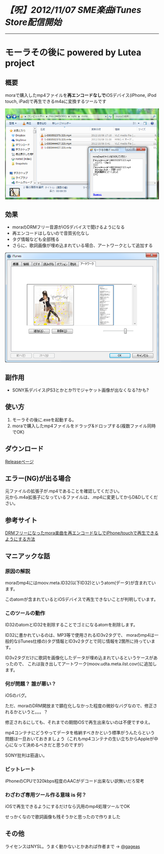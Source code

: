 *【呪】2012/11/07 SME楽曲iTunes Store配信開始*
==============================================

------------------------------------------------------------------------

モーラその後に powered by Lutea project
=======================================

概要
----

moraで購入したmp4ファイルを**再エンコードなしで**iOSデバイス(iPhone,
iPod touch, iPad)で再生できるm4aに変換するツールです

![mora2ios.png](https://raw.githubusercontent.com/gageas/MoraPostprocessor/docs/mora2ios.png)

効果
----

* moraのDRMフリー音源がiOSデバイスで聞けるようになる
* 再エンコードはしないので音質劣化なし
* タグ情報なども全部残る
* さらに、歌詞画像が埋め込まれている場合、アートワークとして追加する

![mora2ios2.png](https://raw.githubusercontent.com/gageas/MoraPostprocessor/docs/mora2ios2.png)

副作用
------

* SONY系デバイス(PS3とかとか?)でジャケット画像が出なくなる?かも?

使い方
------

1. モーラその後に.exeを起動する。
2. moraで購入したmp4ファイルをドラッグ&ドロップする(複数ファイル同時でOK)

ダウンロード
------------

[Releaseページ](https://github.com/gageas/MoraPostprocessor/releases)


エラー(NG)が出る場合
--------------------

元ファイルの拡張子が.mp4であることを確認してください。  
元から.m4a拡張子になっているファイルは、.mp4に変更してからD&Dしてください。

参考サイト
----------

[DRMフリーになったmora楽曲を再エンコードなしでiPhone/touchで再生できるようにする方法](http://thousandleaves-project.com/blog/2012/10/drm%E3%83%95%E3%83%AA%E3%83%BC%E3%81%AB%E3%81%AA%E3%81%A3%E3%81%9Fmora%E6%A5%BD%E6%9B%B2%E3%82%92%E5%86%8D%E3%82%A8%E3%83%B3%E3%82%B3%E3%83%BC%E3%83%89%E3%81%AA%E3%81%97%E3%81%A7iphonetouch%E3%81%A7.html)

マニアックな話
--------------

### 原因の解説

moraのmp4にはmoov.meta.ID32(以下ID32)というatom(データ)が含まれています。

このatomが含まれているとiOSデバイスで再生できないことが判明しています。

### このツールの動作

ID32のatomとID32を削除することでゴミになるatomを削除します。

ID32に書かれているのは、MP3等で使用されるID3v2タグで、
moraのmp4は一般的な(iTunes仕様の)タグ情報とID3v2タグとで同じ情報を2箇所に持っています。

ID3v2タグだけに歌詞を画像化したデータが埋め込まれているというケースがあったので、
これは抜き出してアートワーク(moov.udta.meta.ilst.covr)に追加します。

### 何が問題？ 誰が悪い？

iOSのバグ。

ただ、moraのDRM開放まで顕在化しなかった程度の微妙なバグなので、修正されるかというと。。。？

修正されるにしても、それまでの期間iOSで再生出来ないのは不便ですゆえ。

mp4コンテナにどうやってデータを格納すべきかという標準がうんたらという問題は一旦おいておきましょう（これもmp4コンテナの生い立ちからAppleが中心になって決めるべきだと思うのですが）

SONY批判は筋違い。

### ビットレート

iPhoneのCPUで320kbps程度のAACがデコード出来ない訳無いだろ常考

### わざわざ専用ツール作る意味 is 何？

iOSで再生できるようにするだけなら汎用のmp4処理ツールでOK

せっかくなので歌詞画像も残そうかと思ったので作りました

その他
------

ライセンスはNYSL。うまく動かないとかあれば作者まで →
[@gageas](https://twitter.com/gageas)
